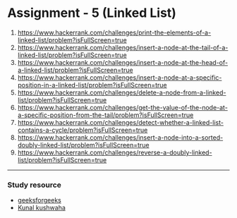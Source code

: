 # Assignment - 5  (Linked List)

1) https://www.hackerrank.com/challenges/print-the-elements-of-a-linked-list/problem?isFullScreen=true
2) https://www.hackerrank.com/challenges/insert-a-node-at-the-tail-of-a-linked-list/problem?isFullScreen=true
3) https://www.hackerrank.com/challenges/insert-a-node-at-the-head-of-a-linked-list/problem?isFullScreen=true
4) https://www.hackerrank.com/challenges/insert-a-node-at-a-specific-position-in-a-linked-list/problem?isFullScreen=true
5) https://www.hackerrank.com/challenges/delete-a-node-from-a-linked-list/problem?isFullScreen=true
6) https://www.hackerrank.com/challenges/get-the-value-of-the-node-at-a-specific-position-from-the-tail/problem?isFullScreen=true
7) https://www.hackerrank.com/challenges/detect-whether-a-linked-list-contains-a-cycle/problem?isFullScreen=true
8) https://www.hackerrank.com/challenges/insert-a-node-into-a-sorted-doubly-linked-list/problem?isFullScreen=true
9) https://www.hackerrank.com/challenges/reverse-a-doubly-linked-list/problem?isFullScreen=true



---
### Study resource 
- [geeksforgeeks](https://www.geeksforgeeks.org/data-structures/linked-list/#circularLinkedList)
- [Kunal kushwaha](https://www.youtube.com/watch?v=58YbpRDc4yw&t=65s&ab_channel=KunalKushwaha)
